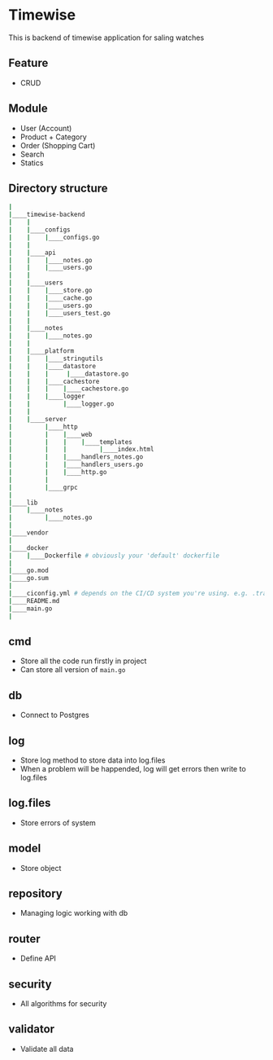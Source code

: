 # Timewise
This is backend of timewise application for saling watches

## Feature
- CRUD

## Module

- User (Account)
- Product + Category
- Order (Shopping Cart)
- Search
- Statics 

## Directory structure

```bash
|
|____timewise-backend
|    |
|    |____configs
|    |    |____configs.go
|    |
|    |____api
|    |    |____notes.go
|    |    |____users.go
|    |
|    |____users
|    |    |____store.go
|    |    |____cache.go
|    |    |____users.go
|    |    |____users_test.go
|    |
|    |____notes
|    |    |____notes.go
|    |
|    |____platform
|    |    |____stringutils
|    |    |____datastore
|    |    |     |____datastore.go
|    |    |____cachestore
|    |    |    |____cachestore.go
|    |    |____logger
|    |         |____logger.go
|    |
|    |____server
|         |____http
|         |    |____web
|         |    |    |____templates
|         |    |         |____index.html
|         |    |____handlers_notes.go
|         |    |____handlers_users.go
|         |    |____http.go
|         |
|         |____grpc
|
|____lib
|    |____notes
|         |____notes.go
|
|____vendor
|
|____docker
|    |____Dockerfile # obviously your 'default' dockerfile
|
|____go.mod
|____go.sum
|
|____ciconfig.yml # depends on the CI/CD system you're using. e.g. .travis.yml
|____README.md
|____main.go
|
```

## cmd

- Store all the code run firstly in project
- Can store all version of `main.go`

## db

- Connect to Postgres 

## log

- Store log method to store data into log.files
- When a problem will be happended, log will get errors then write to log.files 

## log.files

- Store errors of system

## model

- Store object 

## repository

- Managing logic working with db

## router

- Define API 

## security

- All algorithms for security

## validator

- Validate all data 
